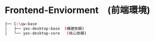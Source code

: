 # Frontend-Enviorment　(前端環境) 

```sh
├── C:\qw-base
│   ├── yes-desktop-base  (構建依賴)
│   └── yes-desktop-core   (核心依賴)
```
